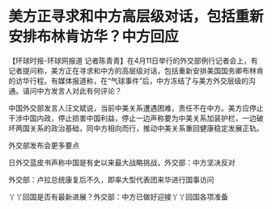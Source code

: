 # 美方正寻求和中方高层级对话，包括重新安排布林肯访华？中方回应

【环球时报-环球网报道
记者陈青青】在4月11日举行的外交部例行记者会上，有记者提问称，美方正在寻求和中方的高层级对话，包括重新安排美国国务卿布林肯的访华行程。有媒体报道称，在“气球事件”后，中方冻结了与美方外交层级的沟通。请问中方发言人对此有何评论？

中国外交部发言人汪文斌说，当前中美关系遭遇困难，责任不在中方。美方应停止干涉中国内政，停止损害中国利益，停止一边声称要为中美关系加装护栏，一边破坏两国关系的政治基础，同中方相向而行，推动中美关系重回健康稳定发展正轨。

外交部发布会更多要点

日外交蓝皮书声称中国是有史以来最大战略挑战，外交部：中方坚决反对

外交部：卢拉总统康复后不久，即率大型代表团来华进行国事访问

丫丫回国是否有最新进展？外交部：中方已做好迎接丫丫回国各项准备

